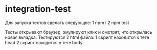 # integration-test
Для запуска тестов сделать следующее:
1 npm i
2 npm test

Тесты открывают браузер, эмулируют клик и смотрят, что открылась новая вкладка.
Тестируются 2 html файла:
1 скрипт находится к теге head
2 скрипт находится в теге body
